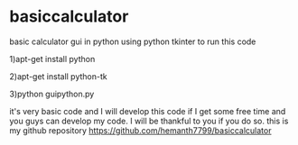 # basiccalculator
basic calculator  gui in python using python tkinter
to run this code

1)apt-get install python

2)apt-get install python-tk

3)python guipython.py

it's very basic code and I will develop this code if I get some free time
and you guys can  develop my code.
I will be thankful to you if you do so.
this is my github repository https://github.com/hemanth7799/basiccalculator
